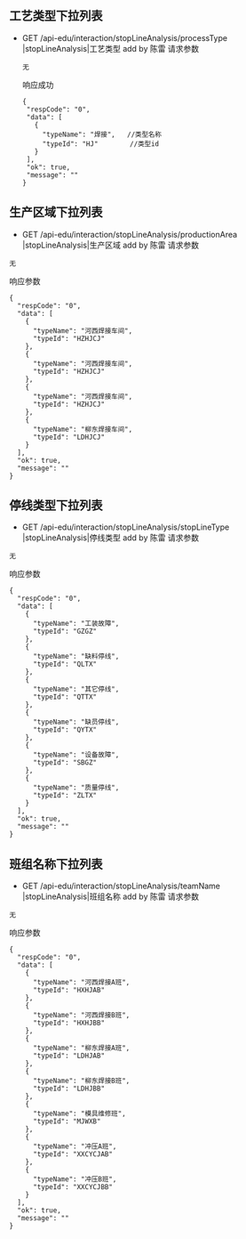 ﻿## 工艺类型下拉列表
- GET /api-edu/interaction/stopLineAnalysis/processType
   |stopLineAnalysis|工艺类型
   add  by  陈雷
   请求参数
   ```
   无
   ```
   响应成功
   ```
  {
    "respCode": "0",
    "data": [
      {
        "typeName": "焊接",   //类型名称
        "typeId": "HJ"        //类型id
      }
    ],
    "ok": true,
    "message": ""
  }
   ```
## 生产区域下拉列表
- GET /api-edu/interaction/stopLineAnalysis/productionArea
|stopLineAnalysis|生产区域
add by 陈雷
请求参数
```
无
```
响应参数
```
{
  "respCode": "0",
  "data": [
    {
      "typeName": "河西焊接车间",
      "typeId": "HZHJCJ"
    },
    {
      "typeName": "河西焊接车间",
      "typeId": "HZHJCJ"
    },
    {
      "typeName": "河西焊接车间",
      "typeId": "HZHJCJ"
    },
    {
      "typeName": "柳东焊接车间",
      "typeId": "LDHJCJ"
    }
  ],
  "ok": true,
  "message": ""
}
```

## 停线类型下拉列表
- GET /api-edu/interaction/stopLineAnalysis/stopLineType
|stopLineAnalysis|停线类型
add by 陈雷
请求参数
```
无
```
响应参数
```
{
  "respCode": "0",
  "data": [
    {
      "typeName": "工装故障",
      "typeId": "GZGZ"
    },
    {
      "typeName": "缺料停线",
      "typeId": "QLTX"
    },
    {
      "typeName": "其它停线",
      "typeId": "QTTX"
    },
    {
      "typeName": "缺员停线",
      "typeId": "QYTX"
    },
    {
      "typeName": "设备故障",
      "typeId": "SBGZ"
    },
    {
      "typeName": "质量停线",
      "typeId": "ZLTX"
    }
  ],
  "ok": true,
  "message": ""
}
```
## 班组名称下拉列表
- GET /api-edu/interaction/stopLineAnalysis/teamName
|stopLineAnalysis|班组名称
add by 陈雷
请求参数
```
无
```
响应参数
```
{
  "respCode": "0",
  "data": [
    {
      "typeName": "河西焊接A班",
      "typeId": "HXHJAB"
    },
    {
      "typeName": "河西焊接B班",
      "typeId": "HXHJBB"
    },
    {
      "typeName": "柳东焊接A班",
      "typeId": "LDHJAB"
    },
    {
      "typeName": "柳东焊接B班",
      "typeId": "LDHJBB"
    },
    {
      "typeName": "模具维修班",
      "typeId": "MJWXB"
    },
    {
      "typeName": "冲压A班",
      "typeId": "XXCYCJAB"
    },
    {
      "typeName": "冲压B班",
      "typeId": "XXCYCJBB"
    }
  ],
  "ok": true,
  "message": ""
}
```

